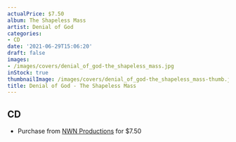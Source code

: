 ```yaml
---
actualPrice: $7.50
album: The Shapeless Mass
artist: Denial of God
categories:
- CD
date: '2021-06-29T15:06:20'
draft: false
images:
- /images/covers/denial_of_god-the_shapeless_mass.jpg
inStock: true
thumbnailImage: /images/covers/denial_of_god-the_shapeless_mass-thumb.jpg
title: Denial of God - The Shapeless Mass
---
```


## CD
* Purchase from [NWN Productions](http://shop.nwnprod.com/index.php?route=product/product&path=93&product_id=6032&sort=pd.name&order=ASC) for $7.50
